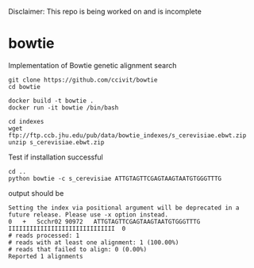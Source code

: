 Disclaimer: This repo is being worked on and is incomplete

# bowtie
Implementation of Bowtie genetic alignment search


```
git clone https://github.com/ccivit/bowtie
cd bowtie
```

```
docker build -t bowtie .
docker run -it bowtie /bin/bash
```

```
cd indexes
wget ftp://ftp.ccb.jhu.edu/pub/data/bowtie_indexes/s_cerevisiae.ebwt.zip
unzip s_cerevisiae.ebwt.zip 
```

Test if installation successful

```
cd ..
python bowtie -c s_cerevisiae ATTGTAGTTCGAGTAAGTAATGTGGGTTTG
```


output should be
```
Setting the index via positional argument will be deprecated in a future release. Please use -x option instead.
0	+	Scchr02	90972	ATTGTAGTTCGAGTAAGTAATGTGGGTTTG	IIIIIIIIIIIIIIIIIIIIIIIIIIIIII	0	
# reads processed: 1
# reads with at least one alignment: 1 (100.00%)
# reads that failed to align: 0 (0.00%)
Reported 1 alignments
```
